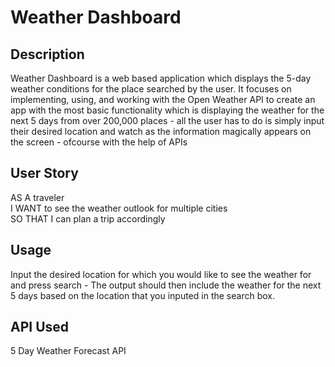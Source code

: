 # Weather Dashboard

## Description

Weather Dashboard is a web based application which displays the 5-day weather conditions for the place searched by the user.
It focuses on implementing, using, and working with the Open Weather API to create an app with the most basic functionality which is displaying the weather for the next 5 days from over 200,000 places - all the user has to do is simply input their desired location and watch as the information magically appears on the screen - ofcourse with the help of APIs

## User Story

AS A traveler <br>
I WANT to see the weather outlook for multiple cities <br>
SO THAT I can plan a trip accordingly <br>

## Usage

Input the desired location for which you would like to see the weather for and press search - The output should then include the weather for the next 5 days based on the location that you inputed in the search box.

## API Used
5 Day Weather Forecast API

